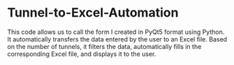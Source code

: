 # Tunnel-to-Excel-Automation
This code allows us to call the form I created in PyQt5 format using Python. It automatically transfers the data entered by the user to an Excel file. Based on the number of tunnels, it filters the data, automatically fills in the corresponding Excel file, and displays it to the user.
